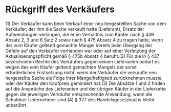 # Rückgriff des Verkäufers

(1) Der Verkäufer kann beim Verkauf einer neu hergestellten Sache von dem Verkäufer, der ihm die Sache verkauft hatte (Lieferant), Ersatz der Aufwendungen verlangen, die er im Verhältnis zum Käufer nach § 439 Absatz 2, 3 und 6 Satz 2 sowie nach § 475 Absatz 4 zu tragen hatte, wenn der vom Käufer geltend gemachte Mangel bereits beim Übergang der Gefahr auf den Verkäufer vorhanden war oder auf einer Verletzung der Aktualisierungspflicht gemäß § 475b Absatz 4 beruht.(2) Für die in § 437 bezeichneten Rechte des Verkäufers gegen seinen Lieferanten bedarf es wegen des vom Käufer geltend gemachten Mangels der sonst erforderlichen Fristsetzung nicht, wenn der Verkäufer die verkaufte neu hergestellte Sache als Folge ihrer Mangelhaftigkeit zurücknehmen musste oder der Käufer den Kaufpreis gemindert hat.(3) Die Absätze 1 und 2 finden auf die Ansprüche des Lieferanten und der übrigen Käufer in der Lieferkette gegen die jeweiligen Verkäufer entsprechende Anwendung, wenn die Schuldner Unternehmer sind.(4) § 377 des Handelsgesetzbuchs bleibt unberührt. 

